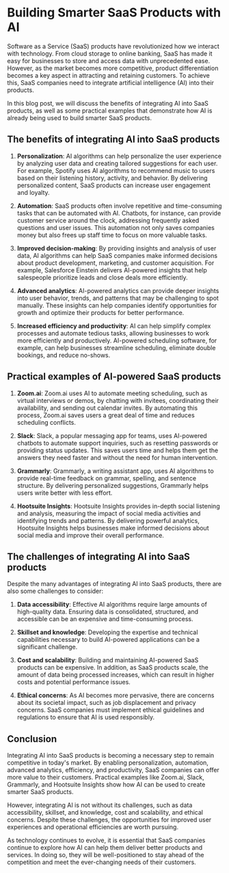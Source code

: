 # Building Smarter SaaS Products with AI

Software as a Service (SaaS) products have revolutionized how we interact with technology. From cloud storage to online banking, SaaS has made it easy for businesses to store and access data with unprecedented ease. However, as the market becomes more competitive, product differentiation becomes a key aspect in attracting and retaining customers. To achieve this, SaaS companies need to integrate artificial intelligence (AI) into their products.

In this blog post, we will discuss the benefits of integrating AI into SaaS products, as well as some practical examples that demonstrate how AI is already being used to build smarter SaaS products.

## The benefits of integrating AI into SaaS products

1. **Personalization**: AI algorithms can help personalize the user experience by analyzing user data and creating tailored suggestions for each user. For example, Spotify uses AI algorithms to recommend music to users based on their listening history, activity, and behavior. By delivering personalized content, SaaS products can increase user engagement and loyalty.

2. **Automation**: SaaS products often involve repetitive and time-consuming tasks that can be automated with AI. Chatbots, for instance, can provide customer service around the clock, addressing frequently asked questions and user issues. This automation not only saves companies money but also frees up staff time to focus on more valuable tasks.

3. **Improved decision-making**: By providing insights and analysis of user data, AI algorithms can help SaaS companies make informed decisions about product development, marketing, and customer acquisition. For example, Salesforce Einstein delivers AI-powered insights that help salespeople prioritize leads and close deals more efficiently.

4. **Advanced analytics**: AI-powered analytics can provide deeper insights into user behavior, trends, and patterns that may be challenging to spot manually. These insights can help companies identify opportunities for growth and optimize their products for better performance.

5. **Increased efficiency and productivity**: AI can help simplify complex processes and automate tedious tasks, allowing businesses to work more efficiently and productively. AI-powered scheduling software, for example, can help businesses streamline scheduling, eliminate double bookings, and reduce no-shows.

## Practical examples of AI-powered SaaS products

1. **Zoom.ai**: Zoom.ai uses AI to automate meeting scheduling, such as virtual interviews or demos, by chatting with invitees, coordinating their availability, and sending out calendar invites. By automating this process, Zoom.ai saves users a great deal of time and reduces scheduling conflicts.

2. **Slack**: Slack, a popular messaging app for teams, uses AI-powered chatbots to automate support inquiries, such as resetting passwords or providing status updates. This saves users time and helps them get the answers they need faster and without the need for human intervention.

3. **Grammarly**: Grammarly, a writing assistant app, uses AI algorithms to provide real-time feedback on grammar, spelling, and sentence structure. By delivering personalized suggestions, Grammarly helps users write better with less effort.

4. **Hootsuite Insights**: Hootsuite Insights provides in-depth social listening and analysis, measuring the impact of social media activities and identifying trends and patterns. By delivering powerful analytics, Hootsuite Insights helps businesses make informed decisions about social media and improve their overall performance.

## The challenges of integrating AI into SaaS products

Despite the many advantages of integrating AI into SaaS products, there are also some challenges to consider:

1. **Data accessibility**: Effective AI algorithms require large amounts of high-quality data. Ensuring data is consolidated, structured, and accessible can be an expensive and time-consuming process.

2. **Skillset and knowledge**: Developing the expertise and technical capabilities necessary to build AI-powered applications can be a significant challenge.

3. **Cost and scalability**: Building and maintaining AI-powered SaaS products can be expensive. In addition, as SaaS products scale, the amount of data being processed increases, which can result in higher costs and potential performance issues.

4. **Ethical concerns**: As AI becomes more pervasive, there are concerns about its societal impact, such as job displacement and privacy concerns. SaaS companies must implement ethical guidelines and regulations to ensure that AI is used responsibly.

## Conclusion

Integrating AI into SaaS products is becoming a necessary step to remain competitive in today's market. By enabling personalization, automation, advanced analytics, efficiency, and productivity, SaaS companies can offer more value to their customers. Practical examples like Zoom.ai, Slack, Grammarly, and Hootsuite Insights show how AI can be used to create smarter SaaS products.

However, integrating AI is not without its challenges, such as data accessibility, skillset, and knowledge, cost and scalability, and ethical concerns. Despite these challenges, the opportunities for improved user experiences and operational efficiencies are worth pursuing.

As technology continues to evolve, it is essential that SaaS companies continue to explore how AI can help them deliver better products and services. In doing so, they will be well-positioned to stay ahead of the competition and meet the ever-changing needs of their customers.